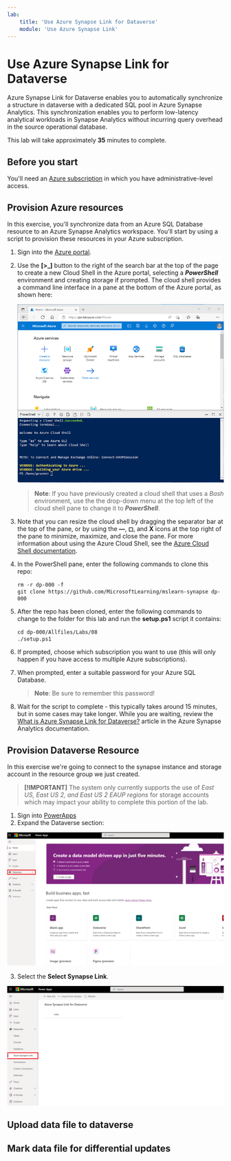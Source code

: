 ```yaml
---
lab:
    title: 'Use Azure Synapse Link for Dataverse'
    module: 'Use Azure Synapse Link'
---
```


# Use Azure Synapse Link for Dataverse

Azure Synapse Link for Dataverse enables you to automatically synchronize a structure in dataverse  with a dedicated SQL pool in Azure Synapse Analytics. This synchronization enables you to perform low-latency analytical workloads in Synapse Analytics without incurring query overhead in the source operational database.

This lab will take approximately **35** minutes to complete.

## Before you start

You'll need an [Azure subscription](https://azure.microsoft.com/free) in which you have administrative-level access.

## Provision Azure resources

In this exercise, you'll synchronize data from an Azure SQL Database resource to an Azure Synapse Analytics workspace. You'll start by using a script to provision these resources in your Azure subscription.

1. Sign into the [Azure portal](https://portal.azure.com).
2. Use the **[\>_]** button to the right of the search bar at the top of the page to create a new Cloud Shell in the Azure portal, selecting a ***PowerShell*** environment and creating storage if prompted. The cloud shell provides a command line interface in a pane at the bottom of the Azure portal, as shown here:

    ![Azure portal with a cloud shell pane](./images/cloud-shell.png)

    > **Note**: If you have previously created a cloud shell that uses a *Bash* environment, use the the drop-down menu at the top left of the cloud shell pane to change it to ***PowerShell***.

3. Note that you can resize the cloud shell by dragging the separator bar at the top of the pane, or by using the **&#8212;**, **&#9723;**, and **X** icons at the top right of the pane to minimize, maximize, and close the pane. For more information about using the Azure Cloud Shell, see the [Azure Cloud Shell documentation](https://docs.microsoft.com/azure/cloud-shell/overview).

4. In the PowerShell pane, enter the following commands to clone this repo:

    ```
    rm -r dp-000 -f
    git clone https://github.com/MicrosoftLearning/mslearn-synapse dp-000
    ```

5. After the repo has been cloned, enter the following commands to change to the folder for this lab and run the **setup.ps1** script it contains:

    ```
    cd dp-000/Allfiles/Labs/08
    ./setup.ps1
    ```

6. If prompted, choose which subscription you want to use (this will only happen if you have access to multiple Azure subscriptions).
7. When prompted, enter a suitable password for your Azure SQL Database.

    > **Note**: Be sure to remember this password!

8. Wait for the script to complete - this typically takes around 15 minutes, but in some cases may take longer. While you are waiting, review the [What is Azure Synapse Link for Dataverse?](https://docs.microsoft.com/en-us/power-apps/maker/data-platform/export-to-data-lake) article in the Azure Synapse Analytics documentation.

## Provision Dataverse Resource

In this exercise we're going to connect to the synapse instance and storage account in the resource group we just created. 
> **[!IMPORTANT]**
> The system only currently supports the use of *East US, East US 2, and East US 2 EAUP regions* for storage accounts which may impact your ability to complete  this portion of the lab.

1. Sign into [PowerApps](https://make.preview.powerapps.com/)
2. Expand the Dataverse section:

![Azure PowerApps Dataverse](./images/open-dataverse.png)

3. Select the **Select Synapse Link**.

![Azure Synapse Link Selection](./images/select-synapse-link.png)

## Upload data file to dataverse
## Mark data file for differential updates
